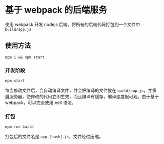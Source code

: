 # 基于 webpack 的后端服务
使用 webpack 开发 nodejs 后端，将所有的后端代码打包到一个文件中 `build/app.js`

## 使用方法
  
```
npm i && npm start
```

### 开发阶段

```
npm start
``` 
每当修改文件后，会自动编译文件，并会把编译的文件放在 `build/app.js`，并重启服务器，使修改的代码立即生效，而且编译有缓存，编译速度很可观。由于基于 webpack，可以完全使用 es6 语法。

### 打包

```
npm run build
```
打包后的文件名是 `app.[hash].js`，文件经过压缩。
